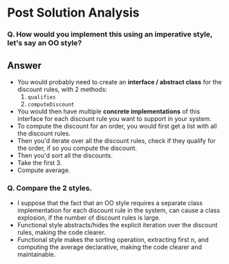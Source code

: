 # Post Solution Analysis

### Q. How would you implement this using an imperative style, let's say an OO style?

## Answer

- You would probably need to create an **interface / abstract class** for the discount rules, with 2 methods:
  1. `qualifies`
  2. `computeDiscount`
- You would then have multiple **concrete implementations** of this interface for each discount rule you want to support in your system.
- To compute the discount for an order, you would first get a list with all the discount rules.
- Then you'd iterate over all the discount rules, check if they qualify for the order, if so you compute the discount.
- Then you'd sort all the discounts.
- Take the first 3.
- Compute average.

### Q. Compare the 2 styles.

- I suppose that the fact that an OO style requires a separate class implementation for each discount rule in the system, can cause a class explosion, if the number of discount rules is large.
- Functional style abstracts/hides the explicit iteration over the discount rules, making the code clearer.
- Functional style makes the sorting operation, extracting first n, and computing the average declarative, making the code clearer and maintainable.
